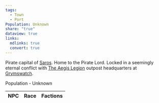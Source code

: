 ```yaml
---
tags:
  - Town
  - Port
Population: Unknown
share: "true"
dataview: true
links:
  mdlinks: true
  convert: true
---
```


Pirate capital of [Saros](../../../History-&%20Lore/A-Brief-Saros-History.md). Home to the Pirate Lord. Locked in a seemingly eternal conflict with [The Aegis Legion](../../../Peoples-&%20Factions/The%20Aegis%20Legion/The-Aegis-Legion.md) outpost headquarters at [Grymswatch](../Grymswatch/Grymswatch.md). 

Population - Unknown

| NPC | Race | Factions |
| --- | ---- | -------- |
